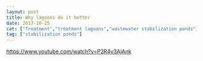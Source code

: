 ```yaml
---
layout: post
title: Why lagoons do it better
date: 2017-10-25
cat: ["Treatment","treatment lagoons","wastewater stabilization ponds"]
tag: ["stabilization ponds"]
---
```


https://www.youtube.com/watch?v=P2R4v3AjAnk